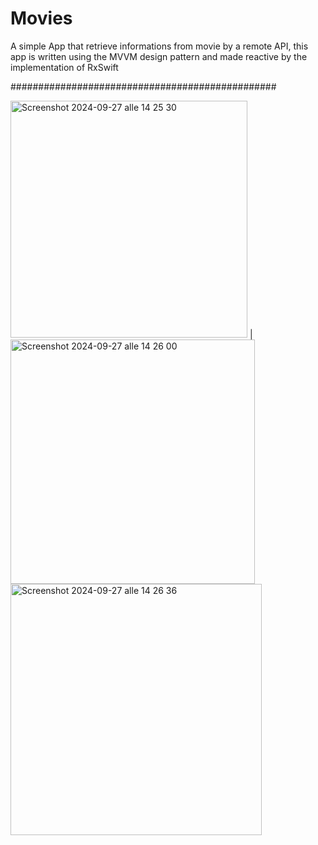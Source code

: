 # Movies
A simple App that retrieve informations from movie  by a remote API, this app is written using the MVVM design pattern and made reactive by the implementation of RxSwift

################################################

<img width="379" alt="Screenshot 2024-09-27 alle 14 25 30" src="https://github.com/user-attachments/assets/ef9d40b7-aae7-4666-915e-f8c61fa7eb23"> | <img width="391" alt="Screenshot 2024-09-27 alle 14 26 00" src="https://github.com/user-attachments/assets/d6f5ef0e-84a0-4344-a1eb-1b7c43c5daad">
<img width="402" alt="Screenshot 2024-09-27 alle 14 26 36" src="https://github.com/user-attachments/assets/06968c34-d994-43de-944d-d846be6c899f">


